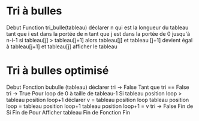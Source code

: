 # Tri à bulles

Debut
Function tri_bulle(tableau)
    déclarer n qui est la longueur du tableau
    tant que i est dans la portée de n
        tant que j est dans la portée de 0 jusqu'à n-i-1
            si tableau[j] > tableau[j+1]
                alors tableau[j] et tableau [j+1] devient égal à tableau[j+1] et tableau[j]
    afficher le tableau

# Tri à bulles optimisé

Debut
Fonction bubulle (tableau)
déclarer tri -> False
Tant que tri == False
    tri -> True
    Pour loop de 0 à taille de tableau-1
        Si tableau position loop > tableau position loop+1
        déclarer v = tableau position loop
        tableau position loop = tableau position loop+1
        tableau position loop+1 = v
        tri -> False
    Fin de Si
Fin de Pour
Afficher tableau
Fin de Fonction
Fin



